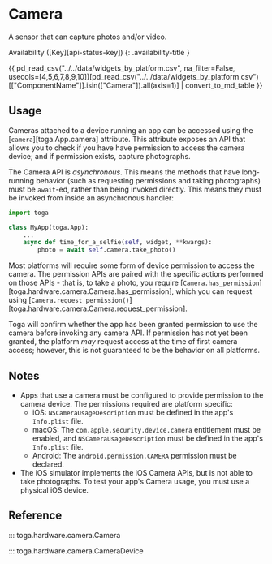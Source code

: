 # Camera

A sensor that can capture photos and/or video.

Availability ([Key][api-status-key])  <!-- rumdl-disable-line MD013 -->
{: .availability-title }

{{ pd_read_csv("../../data/widgets_by_platform.csv", na_filter=False, usecols=[4,5,6,7,8,9,10])[pd_read_csv("../../data/widgets_by_platform.csv")[["ComponentName"]].isin(["Camera"]).all(axis=1)] | convert_to_md_table }}

## Usage

Cameras attached to a device running an app can be accessed using the [`camera`][toga.App.camera] attribute. This attribute exposes an API that allows you to check if you have have permission to access the camera device; and if permission exists, capture photographs.

The Camera API is *asynchronous*. This means the methods that have long-running behavior (such as requesting permissions and taking photographs) must be `await`-ed, rather than being invoked directly. This means they must be invoked from inside an asynchronous handler:

```python
import toga

class MyApp(toga.App):
    ...
    async def time_for_a_selfie(self, widget, **kwargs):
        photo = await self.camera.take_photo()
```

Most platforms will require some form of device permission to access the camera. The permission APIs are paired with the specific actions performed on those APIs - that is, to take a photo, you require [`Camera.has_permission`][toga.hardware.camera.Camera.has_permission], which you can request using [`Camera.request_permission()`][toga.hardware.camera.Camera.request_permission].

Toga will confirm whether the app has been granted permission to use the camera before invoking any camera API. If permission has not yet been granted, the platform *may* request access at the time of first camera access; however, this is not guaranteed to be the behavior on all platforms.

## Notes

- Apps that use a camera must be configured to provide permission to the camera device. The permissions required are platform specific:
    - iOS: `NSCameraUsageDescription` must be defined in the app's `Info.plist` file.
    - macOS: The `com.apple.security.device.camera` entitlement must be enabled, and `NSCameraUsageDescription` must be defined in the app's `Info.plist` file.
    - Android: The `android.permission.CAMERA` permission must be declared.
- The iOS simulator implements the iOS Camera APIs, but is not able to take photographs. To test your app's Camera usage, you must use a physical iOS device.

## Reference

::: toga.hardware.camera.Camera

::: toga.hardware.camera.CameraDevice
